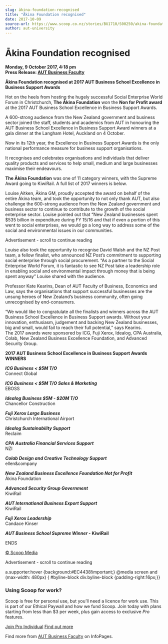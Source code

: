 ```yaml
---
slug: ākina-foundation-recognised
title: "Ākina Foundation recognised"
date: 2017-10-09
source-url: https://www.scoop.co.nz/stories/BU1710/S00250/akina-foundation-recognised.htm
author: aut-university
---
```

Ākina Foundation recognised
===========================

**Monday, 9 October 2017, 4:18 pm**  
**Press Release: [AUT Business Faculty](https://info.scoop.co.nz/AUT_Business_Faculty)**

**Ākina Foundation recognised at 2017 AUT Business School Excellence in Business Support Awards**  
  

  
Hot on the heels from hosting the hugely successful Social Enterprise World Forum in Christchurch, **The Ākina Foundation** won the **Non for Profit award** at the 2017 AUT Business School Excellence in Business Support Awards.

A 600-strong audience from the New Zealand government and business sector joined the staff, students and academics from AUT in honouring the AUT Business School Excellence in Business Support Award winners at a gala dinner at the Langham Hotel, Auckland on 4 October.

Now in its 12th year, the Excellence in Business Support Awards is the only national performance measure for business support organisations.

It recognises and celebrates organisations and individuals that deliver quality products and services to help small, medium and large businesses maximise their endeavours.

**The Ākina Foundation** was one of 11 category winners, with the Supreme Award going to KiwiRail. A full list of 2017 winners is below.

Louise Aitken, Ākina GM, proudly accepted the award on behalf of the entire Ākina team, and took the opportunity to not only thank AUT, but also challenge the 600-strong audience from the New Zealand government and business sector to continue to contribute to the growth of the social enterprise sector. Louise pointed out that “New Zealand businesses spent $535 billion in expenditure during FY 15/16 and that if even a portion of this went to social enterprises, we would go a long way to address some of the social and environmental issues in our communities.

Advertisement - scroll to continue reading





Louise also took the opportunity to recognise David Walsh and the NZ Post team, a fellow finalist, who announced NZ Post’s commitment to supporting social enterprise through social procurement. “As a partner to the Social Enterprise World Forum, it is fantastic to see NZ Post take a leadership role in enabling social and environmental impact through money that is being spent anyway” Louise shared with the audience.

Professor Kate Kearins, Dean of AUT Faculty of Business, Economics and Law, says the organisations that support successful businesses are the unsung heroes of New Zealand’s business community, often going unrecognised by end-consumers.

“We would like to congratulate all the finalists and winners across the AUT Business School Excellence in Business Support awards. Without your innovation, enthusiasm, judgement and backing New Zealand businesses, big and small, would fail to reach their full potential,” says Kearins.  
The 2017 awards were sponsored by ICG, Fuji Xerox, Idealog, CPA Australia, Colab, New Zealand Business Excellence Foundation, and Advanced Security Group.

**2017 AUT Business School Excellence in Business Support Awards WINNERS**

**_ICG Business < $5M T/O_**  
Connect Global

**_ICG Business < $5M T/O Sales & Marketing_**  
EBOSS

**_Idealog Business $5M - $20M T/O_**  
Chancellor Construction

**_Fuji Xerox Large Business_**  
Christchurch International Airport

**_Idealog Sustainability Support_**  
Reclaim

**_CPA Australia Financial Services Support_**  
NZI

**_Colab Design and Creative Technology Support_**  
ellen&company

**_New Zealand Business Excellence Foundation Not for Profit_**  
Ākina Foundation

**_Advanced Security Group Government_**  
KiwiRail

**_AUT International Business Export Support_**  
KiwiRail

**_Fuji Xerox Leadership_**  
Candace Kinser

**_AUT Business School Supreme Winner_ - KiwiRail**

ENDS

[© Scoop Media](http://www.scoop.co.nz/about/terms.html)  

Advertisement - scroll to continue reading



a.supporter:hover {background:#EC4438!important;} @media screen and (max-width: 480px) { #byline-block div.byline-block {padding-right:16px;}}

### Using Scoop for work?

Scoop is free for personal use, but you’ll need a licence for work use. This is part of our Ethical Paywall and how we fund Scoop. Join today with plans starting from less than $3 per week, plus gain access to exclusive _Pro_ features.  
  
[Join Pro Individual](https://pro.scoop.co.nz/Individual/?from=ProIn24) [Find out more](https://pro.scoop.co.nz/using-scoop-for-work/?from=ProIn24)

Find more from [AUT Business Faculty](https://info.scoop.co.nz/AUT_Business_Faculty) on InfoPages.